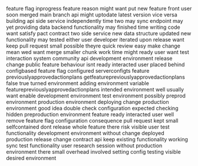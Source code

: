 feature flag inprogress feature reason might want put new feature front user soon merged main branch api might uptodate latest version vice versa building api side service independently time two may sync endpoint may yet providing data backend functionality may finished time writing code want satisfy pact contract two side service new data structure updated new functionality may tested either user developer iterated upon release want keep pull request small possible theyre quick review easy make change mean wed want merge smaller chunk work time might ready user want test interaction system community api development environment release change public feature behaviour isnt ready interacted user placed behind configbased feature flag configured serverconfigts feature previouslyapprovedactionplans getfeaturepreviouslyapprovedactionplans false true turned environment adding environment variable featurepreviouslyapprovedactionplans intended environment well usually want enable development environment test environment possibly preprod environment production environment deploying change production environment good idea double check configuration expected checking hidden preproduction environment feature ready interacted user well remove feature flag configuration consequence pull request kept small selfcontained dont release whole feature there risk visible user test functionality development environment without change deployed production release change contract api keep existing functionality working sync test functionality user research session without production environment there small overhead involved setting config testing visible desired environment